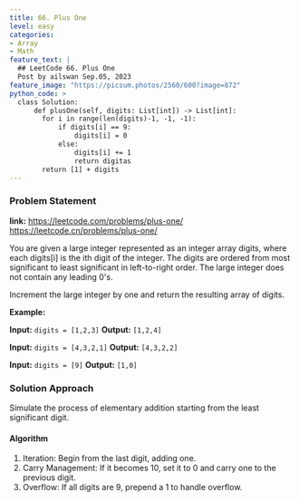 ```yaml
---
title: 66. Plus One
level: easy
categories:
- Array
- Math
feature_text: |
  ## LeetCode 66. Plus One
  Post by ailswan Sep.05, 2023
feature_image: "https://picsum.photos/2560/600?image=872"
python_code: >
  class Solution:
      def plusOne(self, digits: List[int]) -> List[int]:
        for i in range(len(digits)-1, -1, -1):
            if digits[i] == 9:
                digits[i] = 0
            else:
                digits[i] += 1
                return digitas
        return [1] + digits 
---
```


### Problem Statement
**link:**
https://leetcode.com/problems/plus-one/
https://leetcode.cn/problems/plus-one/


You are given a large integer represented as an integer array digits, where each digits[i] is the ith digit of the integer. The digits are ordered from most significant to least significant in left-to-right order. The large integer does not contain any leading 0's.

Increment the large integer by one and return the resulting array of digits.


**Example:**

**Input:** `digits = [1,2,3]`
**Output:** `[1,2,4]`

**Input:** `digits = [4,3,2,1]`
**Output:** `[4,3,2,2]`

**Input:** `digits = [9]`
**Output:** `[1,0]`


### Solution Approach

Simulate the process of elementary addition starting from the least significant digit.

#### Algorithm
 
1. Iteration: Begin from the last digit, adding one.
2. Carry Management: If it becomes 10, set it to 0 and carry one to the previous digit.
3. Overflow: If all digits are 9, prepend a 1 to handle overflow.
